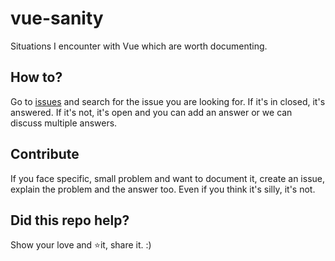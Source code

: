 # vue-sanity
Situations I encounter with Vue which are worth documenting.

## How to?
Go to [issues](../../issues) and search for the issue you are looking for. If it's in closed, it's answered. If it's not, it's open and you can add an answer or we can discuss multiple answers.

## Contribute
If you face specific, small problem and want to document it, create an issue, explain the problem and the answer too. Even if you think it's silly, it's not.

## Did this repo help?
Show your love and ⭐️it, share it. :)
